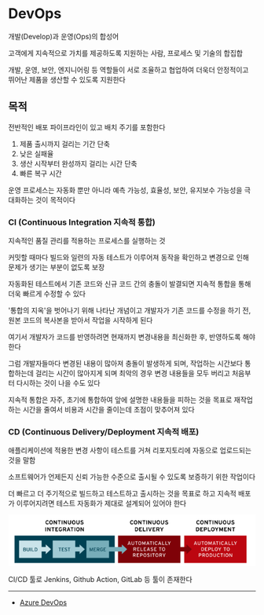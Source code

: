 # DevOps

개발(Develop)과 운영(Ops)의 합성어

고객에게 지속적으로 가치를 제공하도록 지원하는 사람, 프로세스 및 기술의 합집합

개발, 운영, 보안, 엔지니어링 등 역할들이 서로 조율하고 협업하여 더욱더 안정적이고 뛰어난 제품을 생산할 수 있도록 지원한다

## 목적

전반적인 배포 파이프라인이 있고 배치 주기를 포함한다

1. 제품 출시까지 걸리는 기간 단축
2. 낮은 실패율
3. 생산 시작부터 완성까지 걸리는 시간 단축
4. 빠른 복구 시간

운영 프로세스는 자동화 뿐만 아니라 예측 가능성, 효율성, 보안, 유지보수 가능성을 극대화하는 것이 목적이다


### CI (Continuous Integration 지속적 통합) 

지속적인 품질 관리를 적용하는 프로세스를 실행하는 것

커밋할 때마다 빌드와 일련의 자동 테스트가 이루어져 동작을 확인하고 변경으로 인해 문제가 생기는 부분이 없도록 보장

자동화된 테스트에서 기존 코드와 신규 코드 간의 충돌이 발결되면 지속적 통합을 통해 더욱 빠르게 수정할 수 있다

'통합의 지옥'을 벗어나기 위해 나타난 개념이고 개발자가 기존 코드를 수정을 하기 전, 원본 코드의 복사본을 받아서 작업을 시작하게 된다

여기서 개발자가 코드를 반영하려면 현재까지 변경내용을 최신화한 후, 반영하도록 해야한다

그럼 개발자들마다 변경된 내용이 많아져 충돌이 발생하게 되며, 작업하는 시간보다 통합하는데 걸리는 시간이 많아지게 되며 최악의 경우 변경 내용들을 모두 버리고 처음부터 다시하는 것이 나을 수도 있다

지속적 통합은 자주, 초기에 통합하여 앞에 설명한 내용들을 피하는 것을 목표로 재작업하는 시간을 줄여서 비용과 시간을 줄이는데 초점이 맞추어져 있다

### CD (Continuous Delivery/Deployment 지속적 배포)

애플리케이션에 적용한 변경 사항이 테스트를 거쳐 리포지토리에 자동으로 업로드되는 것을 말함

소프트웨어가 언제든지 신뢰 가능한 수준으로 출시될 수 있도록 보증하기 위한 작업이다

더 빠르고 더 주기적으로 빌드하고 테스트하고 출시하는 것을 목표로 하고 지속적 배포가 이루어지려면 테스트 자동화가 제대로 설계되어 있어야 한다

<img src="https://github.com/Geol2/Today-I-Learned/blob/main/DevOps/images/cd.png?raw=true" />

CI/CD 툴로 Jenkins, Github Action, GitLab 등 툴이 존재한다

-----

- [Azure DevOps](https://azure.microsoft.com/ko-kr/resources/cloud-computing-dictionary/what-is-devops)